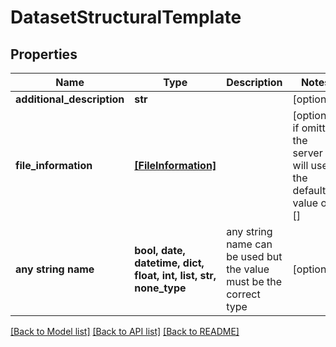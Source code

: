 # DatasetStructuralTemplate


## Properties
Name | Type | Description | Notes
------------ | ------------- | ------------- | -------------
**additional_description** | **str** |  | [optional] 
**file_information** | [**[FileInformation]**](FileInformation.md) |  | [optional]  if omitted the server will use the default value of []
**any string name** | **bool, date, datetime, dict, float, int, list, str, none_type** | any string name can be used but the value must be the correct type | [optional]

[[Back to Model list]](../README.md#documentation-for-models) [[Back to API list]](../README.md#documentation-for-api-endpoints) [[Back to README]](../README.md)


